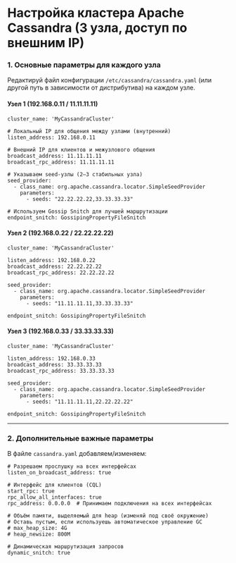 Настройка кластера Apache Cassandra (3 узла, доступ по внешним IP)
==================================================================

### 1. Основные параметры для каждого узла  
Редактируй файл конфигурации `/etc/cassandra/cassandra.yaml` (или другой путь в зависимости от дистрибутива) на каждом узле.

#### Узел 1 (192.168.0.11 / 11.11.11.11)

	cluster_name: 'MyCassandraCluster'

	# Локальный IP для общения между узлами (внутренний)
	listen_address: 192.168.0.11

	# Внешний IP для клиентов и межузлового общения
	broadcast_address: 11.11.11.11
	broadcast_rpc_address: 11.11.11.11

	# Указываем seed-узлы (2–3 стабильных узла)
	seed_provider:
	  - class_name: org.apache.cassandra.locator.SimpleSeedProvider
		parameters:
		  - seeds: "22.22.22.22,33.33.33.33"

	# Используем Gossip Snitch для лучшей маршрутизации
	endpoint_snitch: GossipingPropertyFileSnitch


#### Узел 2 (192.168.0.22 / 22.22.22.22)

	cluster_name: 'MyCassandraCluster'

	listen_address: 192.168.0.22
	broadcast_address: 22.22.22.22
	broadcast_rpc_address: 22.22.22.22

	seed_provider:
	  - class_name: org.apache.cassandra.locator.SimpleSeedProvider
		parameters:
		  - seeds: "11.11.11.11,33.33.33.33"

	endpoint_snitch: GossipingPropertyFileSnitch


#### Узел 3 (192.168.0.33 / 33.33.33.33)

	cluster_name: 'MyCassandraCluster'

	listen_address: 192.168.0.33
	broadcast_address: 33.33.33.33
	broadcast_rpc_address: 33.33.33.33

	seed_provider:
	  - class_name: org.apache.cassandra.locator.SimpleSeedProvider
		parameters:
		  - seeds: "11.11.11.11,22.22.22.22"

	endpoint_snitch: GossipingPropertyFileSnitch

---

### 2. Дополнительные важные параметры
В файле `cassandra.yaml` добавляем/изменяем:

	# Разрешаем прослушку на всех интерфейсах
	listen_on_broadcast_address: true

	# Интерфейс для клиентов (CQL)
	start_rpc: true
	rpc_allow_all_interfaces: true
	rpc_address: 0.0.0.0  # Принимаем подключения на всех интерфейсах

	# Объём памяти, выделяемый для heap (изменяй под своё окружение)
	# Оставь пустым, если используешь автоматическое управление GC
	# max_heap_size: 4G
	# heap_newsize: 800M

	# Динамическая маршрутизация запросов
	dynamic_snitch: true
